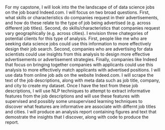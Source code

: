 For my capstone, I will look into the the landscape of of data science jobs on the job board Indeed.com. I will focus on two broad questions. First, what skills or characteristics do companies request in their advertisements, and how do these relate to the type of job being advertised (e.g. across different job titles). Second, do skills/characteristics that companies request vary geographically (e.g. across cities). I envision three chategories of potential clients for this type of analysis. First, people like me who are seeking data science jobs could use this information to more effectively design their job search. Second, companies who are advertising for data scientists could use insights from this analysis to design more effective advertisements or advertisement strategies. Finally, companies like Indeed that focus on bringing together companies with applicants could use this analysis to more effectively match applicants with advertised positions. I will use data from online job ads on the website Indeed.com. I will scrape the text of the job descriptions, along with meta data such as job title, company, and city to create my dataset. Once I have the text from these job descriptions, I will use NLP techniques to attempt to extract informative features from the job descriptions and will use these features with supervised and possibly some unsupervised learning techniques to discover what features are informative are associate with differnt job titles and cities. I will produce an analysis report containing figures and text that demostrate the insights that I discover, along with code to produce the report.
